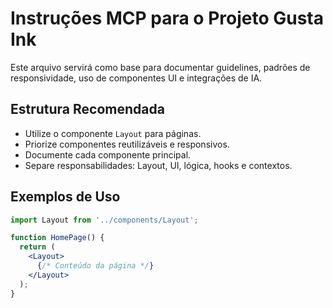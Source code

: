# Instruções MCP para o Projeto Gusta Ink

Este arquivo servirá como base para documentar guidelines, padrões de responsividade, uso de componentes UI e integrações de IA.

## Estrutura Recomendada
- Utilize o componente `Layout` para páginas.
- Priorize componentes reutilizáveis e responsivos.
- Documente cada componente principal.
- Separe responsabilidades: Layout, UI, lógica, hooks e contextos.

## Exemplos de Uso
```jsx
import Layout from '../components/Layout';

function HomePage() {
  return (
    <Layout>
      {/* Conteúdo da página */}
    </Layout>
  );
}
```
